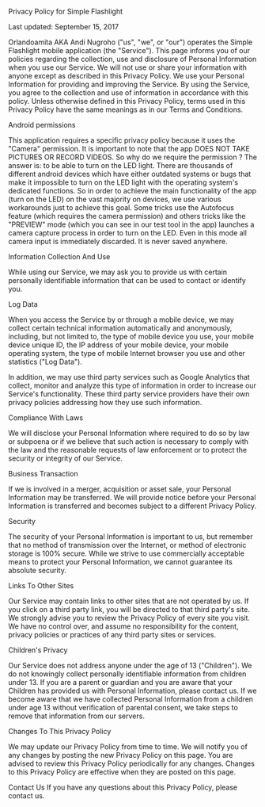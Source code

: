 Privacy Policy for Simple Flashlight

Last updated: September 15, 2017

Orlandoamita AKA Andi Nugroho ("us", "we", or "our") operates the Simple Flashlight mobile application (the "Service").
This page informs you of our policies regarding the collection, use and disclosure of Personal Information when you use our Service.
We will not use or share your information with anyone except as described in this Privacy Policy.
We use your Personal Information for providing and improving the Service. By using the Service, you agree to the collection and use of information in accordance with this policy. Unless otherwise defined in this Privacy Policy, terms used in this Privacy Policy have the same meanings as in our Terms and Conditions.


Android permissions

This application requires a specific privacy policy because it uses the "Camera" permission. It is important to note that the app DOES NOT TAKE PICTURES OR RECORD VIDEOS. So why do we require the permission ? The answer is: to be able to turn on the LED light. There are thousands of different android devices which have either outdated systems or bugs that make it impossible to turn on the LED light with the operating system's dedicated functions. So in order to achieve the main functionality of the app (turn on the LED) on the vast majority on devices, we use various workarounds just to achieve this goal. Some tricks use the Autofocus feature (which requires the camera permission) and others tricks like the "PREVIEW" mode (which you can see in our test tool in the app) launches a camera capture process in order to turn on the LED. Even in this mode all camera input is immediately discarded. It is never saved anywhere.


Information Collection And Use

While using our Service, we may ask you to provide us with certain personally identifiable information that can be used to contact or identify you.



Log Data

When you access the Service by or through a mobile device, we may collect certain technical information automatically and anonymously, including, but not limited to, the type of mobile device you use, your mobile device unique ID, the IP address of your mobile device, your mobile operating system, the type of mobile Internet browser you use and other statistics ("Log Data").

In addition, we may use third party services such as Google Analytics that collect, monitor and analyze this type of information in order to increase our Service's functionality. These third party service providers have their own privacy policies addressing how they use such information.


Compliance With Laws

We will disclose your Personal Information where required to do so by law or subpoena or if we believe that such action is necessary to comply with the law and the reasonable requests of law enforcement or to protect the security or integrity of our Service.


Business Transaction

If we is involved in a merger, acquisition or asset sale, your Personal Information may be transferred. We will provide notice before your Personal Information is transferred and becomes subject to a different Privacy Policy.



Security

The security of your Personal Information is important to us, but remember that no method of transmission over the Internet, or method of electronic storage is 100% secure. While we strive to use commercially acceptable means to protect your Personal Information, we cannot guarantee its absolute security.



Links To Other Sites

Our Service may contain links to other sites that are not operated by us. If you click on a third party link, you will be directed to that third party's site. We strongly advise you to review the Privacy Policy of every site you visit.
We have no control over, and assume no responsibility for the content, privacy policies or practices of any third party sites or services.



Children's Privacy

Our Service does not address anyone under the age of 13 ("Children").
We do not knowingly collect personally identifiable information from children under 13. If you are a parent or guardian and you are aware that your Children has provided us with Personal Information, please contact us. If we become aware that we have collected Personal Information from a children under age 13 without verification of parental consent, we take steps to remove that information from our servers.



Changes To This Privacy Policy

We may update our Privacy Policy from time to time. We will notify you of any changes by posting the new Privacy Policy on this page.
You are advised to review this Privacy Policy periodically for any changes. Changes to this Privacy Policy are effective when they are posted on this page.


Contact Us
If you have any questions about this Privacy Policy, please contact us.
